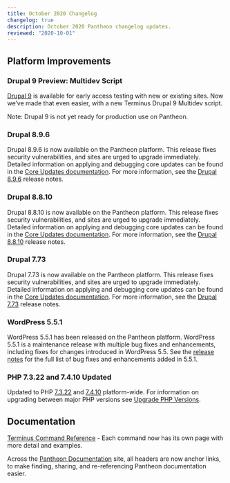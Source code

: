 ```yaml
---
title: October 2020 Changelog
changelog: true
description: October 2020 Pantheon changelog updates.
reviewed: "2020-10-01"
---
```


## Platform Improvements

### Drupal 9 Preview: Multidev Script 

[Drupal 9](/drupal) is available for early access testing with new or existing sites. Now we’ve made that even easier, with a new Terminus Drupal 9 Multidev script.

<!-- excerpt -->

Note: Drupal 9 is not yet ready for production use on Pantheon.

### Drupal 8.9.6

Drupal 8.9.6 is now available on the Pantheon platform. This release fixes security vulnerabilities, and sites are urged to upgrade immediately. Detailed information on applying and debugging core updates can be found in the [Core Updates documentation](/core-updates). For more information, see the [Drupal 8.9.6](https://www.drupal.org/project/drupal/releases/8.9.6) release notes.

### Drupal 8.8.10

Drupal 8.8.10 is now available on the Pantheon platform. This release fixes security vulnerabilities, and sites are urged to upgrade immediately. Detailed information on applying and debugging core updates can be found in the [Core Updates documentation](/core-updates). For more information, see the [Drupal 8.8.10](https://www.drupal.org/project/drupal/releases/8.8.10) release notes.

### Drupal 7.73

Drupal 7.73 is now available on the Pantheon platform. This release fixes security vulnerabilities, and sites are urged to upgrade immediately. Detailed information on applying and debugging core updates can be found in the [Core Updates documentation](/core-updates). For more information, see the [Drupal 7.73](https://www.drupal.org/project/drupal/releases/7.73) release notes.

### WordPress 5.5.1

WordPress 5.5.1 has been released on the Pantheon platform. WordPress 5.5.1 is a maintenance release with multiple bug fixes and enhancements, including fixes for changes introduced in WordPress 5.5. See the [release notes](https://wordpress.org/news/2020/09/wordpress-5-5-1-maintenance-release/) for the full list of bug fixes and enhancements added in 5.5.1.

### PHP 7.3.22 and 7.4.10 Updated

Updated to PHP [7.3.22](https://www.php.net/archive/2020.php#2020-09-03-1) and [7.4.10](https://www.php.net/archive/2020.php#2020-09-03-2) platform-wide. For information on upgrading between major PHP versions see [Upgrade PHP Versions](/guides/php/php-versions).

## Documentation

[Terminus Command Reference](/terminus/commands) - Each command now has its own page with more detail and examples.

Across the [Pantheon Documentation](/style-guide#typography) site, all headers are now anchor links, to make finding, sharing, and re-referencing Pantheon documentation easier.